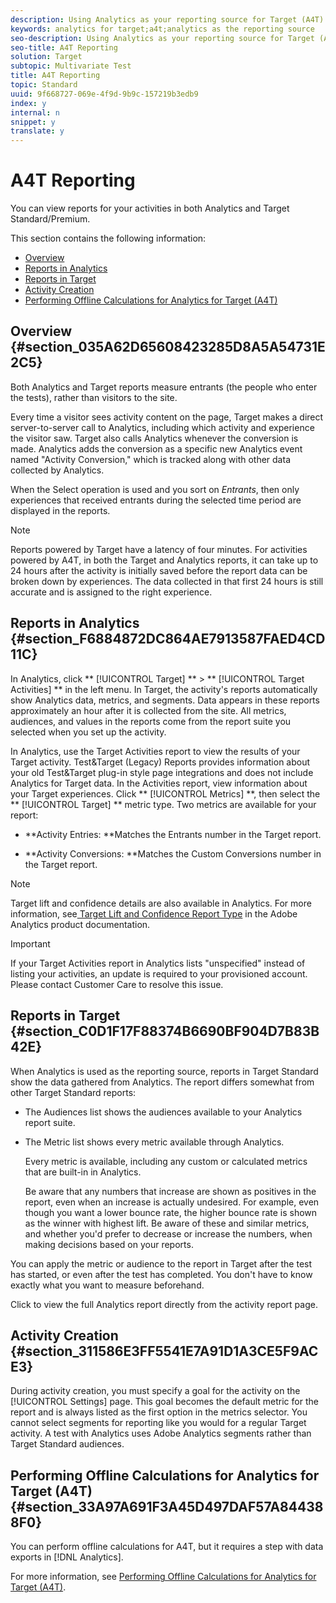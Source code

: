 ```yaml
---
description: Using Analytics as your reporting source for Target (A4T) gives you access to Analytics reports for your Target activities.
keywords: analytics for target;a4t;analytics as the reporting source
seo-description: Using Analytics as your reporting source for Target (A4T) gives you access to Analytics reports for your Target activities.
seo-title: A4T Reporting
solution: Target
subtopic: Multivariate Test
title: A4T Reporting
topic: Standard
uuid: 9f668727-069e-4f9d-9b9c-157219b3edb9
index: y
internal: n
snippet: y
translate: y
---
```


# A4T Reporting

You can view reports for your activities in both Analytics and Target Standard/Premium. 

This section contains the following information: 


* [ Overview](../../c_integrating_target_with_mac/a4t/c_reporting.md#section_035A62D65608423285D8A5A54731E2C5)
* [ Reports in Analytics](../../c_integrating_target_with_mac/a4t/c_reporting.md#section_F6884872DC864AE7913587FAED4CD11C)
* [ Reports in Target](../../c_integrating_target_with_mac/a4t/c_reporting.md#section_C0D1F17F88374B6690BF904D7B83B42E)
* [ Activity Creation](../../c_integrating_target_with_mac/a4t/c_reporting.md#section_311586E3FF5541E7A91D1A3CE5F9ACE3)
* [ Performing Offline Calculations for Analytics for Target (A4T)](../../c_integrating_target_with_mac/a4t/c_reporting.md#section_33A97A691F3A45D497DAF57A844388F0)


## Overview {#section_035A62D65608423285D8A5A54731E2C5}

Both Analytics and Target reports measure entrants (the people who enter the tests), rather than visitors to the site. 

Every time a visitor sees activity content on the page, Target makes a direct server-to-server call to Analytics, including which activity and experience the visitor saw. Target also calls Analytics whenever the conversion is made. Analytics adds the conversion as a specific new Analytics event named "Activity Conversion," which is tracked along with other data collected by Analytics. 

When the Select operation is used and you sort on *Entrants*, then only experiences that received entrants during the selected time period are displayed in the reports. 


>[!NOTE]
>
>Reports powered by Target have a latency of four minutes. For activities powered by A4T, in both the Target and Analytics reports, it can take up to 24 hours after the activity is initially saved before the report data can be broken down by experiences. The data collected in that first 24 hours is still accurate and is assigned to the right experience.



## Reports in Analytics {#section_F6884872DC864AE7913587FAED4CD11C}

In Analytics, click ** [!UICONTROL  Target] ** > ** [!UICONTROL  Target Activities] ** in the left menu. In Target, the activity's reports automatically show Analytics data, metrics, and segments. Data appears in these reports approximately an hour after it is collected from the site. All metrics, audiences, and values in the reports come from the report suite you selected when you set up the activity. 

In Analytics, use the Target Activities report to view the results of your Target activity. Test&amp;Target (Legacy) Reports provides information about your old Test&amp;Target plug-in style page integrations and does not include Analytics for Target data. In the Activities report, view information about your Target experiences. Click ** [!UICONTROL  Metrics] **, then select the ** [!UICONTROL  Target] ** metric type. Two metrics are available for your report: 


* **Activity Entries: **Matches the Entrants number in the Target report. 

* **Activity Conversions: **Matches the Custom Conversions number in the Target report. 




>[!NOTE]
>
>Target lift and confidence details are also available in Analytics. For more information, see[ Target Lift and Confidence Report Type](https://marketing.adobe.com/resources/help/en_US/reference/report_target_lift_confidence.html) in the Adobe Analytics product documentation. 




>[!IMPORTANT]
>
>If your Target Activities report in Analytics lists "unspecified" instead of listing your activities, an update is required to your provisioned account. Please contact Customer Care to resolve this issue.



## Reports in Target {#section_C0D1F17F88374B6690BF904D7B83B42E}

When Analytics is used as the reporting source, reports in Target Standard show the data gathered from Analytics. The report differs somewhat from other Target Standard reports: 


* The Audiences list shows the audiences available to your Analytics report suite. 

* The Metric list shows every metric available through Analytics. 

  Every metric is available, including any custom or calculated metrics that are built-in in Analytics. 

  Be aware that any numbers that increase are shown as positives in the report, even when an increase is actually undesired. For example, even though you want a lower bounce rate, the higher bounce rate is shown as the winner with highest lift. Be aware of these and similar metrics, and whether you'd prefer to decrease or increase the numbers, when making decisions based on your reports. 



You can apply the metric or audience to the report in Target after the test has started, or even after the test has completed. You don't have to know exactly what you want to measure beforehand. 

Click to view the full Analytics report directly from the activity report page. 

## Activity Creation {#section_311586E3FF5541E7A91D1A3CE5F9ACE3}

During activity creation, you must specify a goal for the activity on the [!UICONTROL  Settings] page. This goal becomes the default metric for the report and is always listed as the first option in the metrics selector. You cannot select segments for reporting like you would for a regular Target activity. A test with Analytics uses Adobe Analytics segments rather than Target Standard audiences. 

## Performing Offline Calculations for Analytics for Target (A4T) {#section_33A97A691F3A45D497DAF57A844388F0}

You can perform offline calculations for A4T, but it requires a step with data exports in [!DNL  Analytics]. 

For more information, see [ Performing Offline Calculations for Analytics for Target (A4T)](../../c_reports/c_conversion_rate/c_confidence_level_and_confidence_interval.md#section_B34BD016C8274C97AC9564F426B9607E). 

